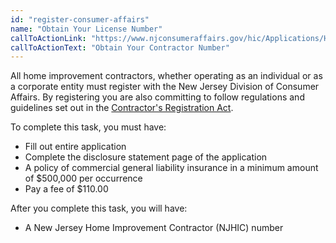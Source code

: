 ```yaml
---
id: "register-consumer-affairs"
name: "Obtain Your License Number"
callToActionLink: "https://www.njconsumeraffairs.gov/hic/Applications/Home-Improvement-Contractor-Application-for-Initial-Registration.pdf"
callToActionText: "Obtain Your Contractor Number"
---
```


All home improvement contractors, whether operating as an individual or as a corporate entity must register with the New Jersey Division of Consumer Affairs. By registering you are also committing to follow regulations and guidelines set out in the [Contractor's Registration Act](https://www.njconsumeraffairs.gov/hic/Applications/Home-Improvement-Contractor-Application-for-Initial-Registration.pdf). 
        
To complete this task, you must have:
- Fill out entire application
- Complete the disclosure statement page of the application
- A policy of commercial general liability insurance in a minimum amount of $500,000 per occurrence
- Pay a fee of $110.00

After you complete this task, you will have:
- A New Jersey Home Improvement Contractor (NJHIC) number
